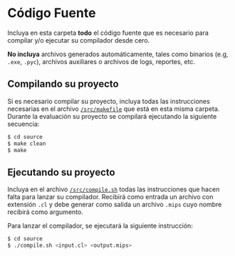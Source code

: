 # Código Fuente

Incluya en esta carpeta **todo** el código fuente que es necesario para compilar y/o ejecutar su compilador desde cero. 

**No incluya** archivos generados automáticamente, tales como binarios (e.g, `.exe`, `.pyc`), archivos auxiliares o archivos de logs, reportes, etc.

## Compilando su proyecto

Si es necesario compilar su proyecto, incluya todas las instrucciones necesarias en el archivo [`/src/makefile`](/src/makefile) que está en esta misma carpeta.
Durante la evaluación su proyecto se compilará ejecutando la siguiente secuencia:

```bash
$ cd source
$ make clean
$ make
```

## Ejecutando su proyecto

Incluya en el archivo [`/src/compile.sh`](/src/compile.sh) todas las instrucciones que hacen falta para lanzar su compilador. Recibirá como entrada un archivo con extensión `.cl` y debe generar como salida un archivo `.mips` cuyo nombre recibirá como argumento.

Para lanzar el compilador, se ejecutará la siguiente instrucción:

```bash
$ cd source
$ ./compile.sh <input.cl> <output.mips>
```

